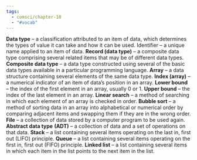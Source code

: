 ```yaml
---
tags:
  - comsci/chapter-10
  - "#vocab"
---
```

**Data type** – a classification attributed to an item of data, which determines the types of value it can take and how it can be used. Identifier – a unique name applied to an item of data. 
**Record (data type)** – a composite data type comprising several related items that may be of different data types. 
**Composite data type** – a data type constructed using several of the basic data types available in a particular programming language. 
**Array** – a data structure containing several elements of the same data type.
**Index (array)** – a numerical indicator of an item of data’s position in an array. 
**Lower bound** – the index of the first element in an array, usually 0 or 1. 
**Upper bound** – the index of the last element in an array. 
**Linear search** – a method of searching in which each element of an array is checked in order.
**Bubble sort** – a method of sorting data in an array into alphabetical or numerical order by comparing adjacent items and swapping them if they are in the wrong order. 
**File** – a collection of data stored by a computer program to be used again. **Abstract data type** **(ADT)** – a collection of data and a set of operations on that data. 
**Stack** – a list containing several items operating on the last in, first out (LIFO) principle.
**Queue** – a list containing several items operating on the first in, first out (FIFO) principle. 
**Linked list** – a list containing several items in which each item in the list points to the next item in the list.